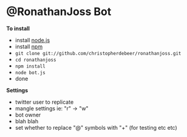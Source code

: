 @RonathanJoss Bot
=================


**To install**

* install [node.js](http://nodejs.org)
* install [npm](http://npmjs.org)
* `git clone git://github.com/christopherdebeer/ronathanjoss.git`
* `cd ronathanjoss`
* `npm install`
* `node bot.js`
* done


**Settings**

* twitter user to replicate
* mangle settings ie: "r" -> "w"
* bot owner
* blah blah
* set whether to replace "@" symbols with "+" (for testing etc etc)